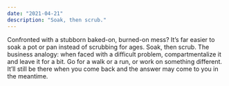 ```yaml
---
date: "2021-04-21"
description: "Soak, then scrub."
---
```


Confronted with a stubborn baked-on, burned-on mess? It’s far easier to soak a pot or pan instead of scrubbing for ages. Soak, then scrub. The business analogy: when faced with a difficult problem, compartmentalize it and leave it for a bit. Go for a walk or a run, or work on something different. It’ll still be there when you come back and the answer may come to you in the meantime.